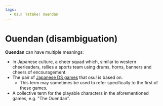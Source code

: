 ```yaml
---
tags:
  - Osu! Tatake! Ouendan
---
```


# Ouendan (disambiguation)

**Ouendan** can have multiple meanings:

- In Japanese culture, a cheer squad which, similar to western cheerleaders, rallies a sports team using drums, horns, banners and cheers of encouragement.
- The pair of [Japanese DS games](/wiki/iNiS_games) that osu! is based on.
  - This term may sometimes be used to refer specifically to the first of these games.
- A collective term for the playable characters in the aforementioned games, e.g. "The Ouendan".
